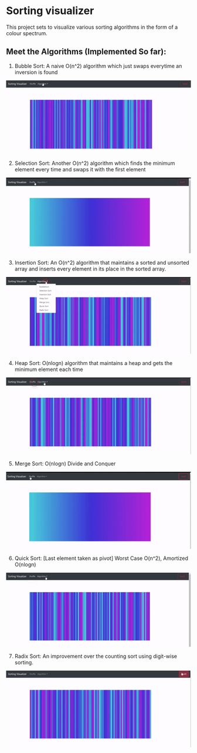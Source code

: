 # Sorting visualizer

This project sets to visualize various sorting algorithms in the form of a colour spectrum.

## Meet the Algorithms (Implemented So far):

1. Bubble Sort: A naive O(n^2) algorithm which just swaps everytime an inversion is found

![](src/images/Bubble.gif)

2. Selection Sort: Another O(n^2) algorithm which finds the minimum element every time and swaps it with the first element

![](src/images/Sel.gif)

3. Insertion Sort: An O(n^2) algorithm that maintains a sorted and unsorted array and inserts every element in its place in the sorted array.

![](src/images/Ins.gif)

4. Heap Sort: O(nlogn) algorithm that maintains a heap and gets the minimum element each time

![](src/images/Heap.gif)


5. Merge Sort: O(nlogn) Divide and Conquer

![](src/images/Merge.gif)

6. Quick Sort: [Last element taken as pivot] Worst Case O(n^2), Amortized O(nlogn)

![](src/images/Quick.gif)

7. Radix Sort: An improvement over the counting sort using digit-wise sorting. 

![](src/images/Radix.gif)
